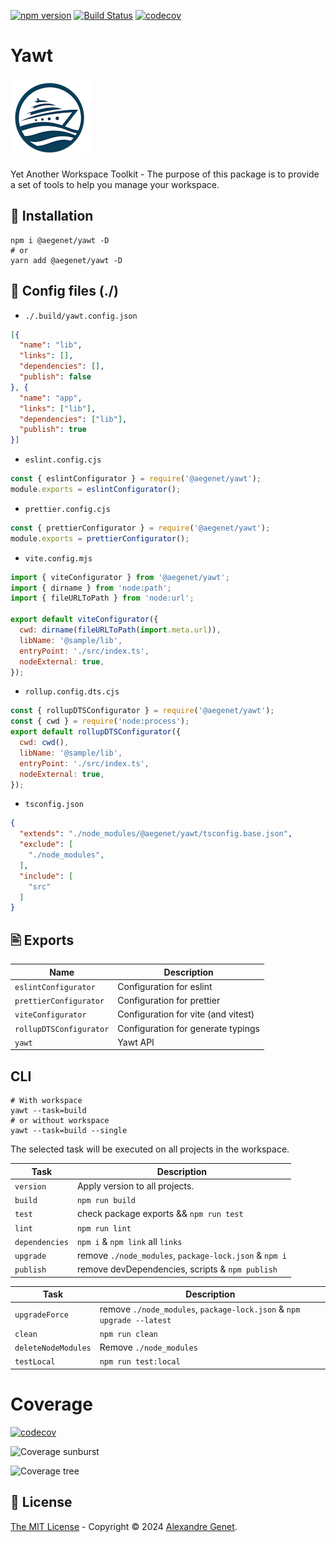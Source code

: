 [![npm version](https://img.shields.io/npm/v/@aegenet/yawt.svg)](https://www.npmjs.com/package/@aegenet/yawt)
[![Build Status](https://github.com/aegenet/yawt/actions/workflows/ci.yml/badge.svg)](https://github.com/aegenet/yawt/actions)
[![codecov](https://codecov.io/gh/aegenet/yawt/branch/main/graph/badge.svg?token=4E9LC0O0X1)](https://codecov.io/gh/aegenet/yawt)
<br />

#  Yawt

<img src="./doc/logo_yawt_128.png">

Yet Another Workspace Toolkit - The purpose of this package is to provide a set of tools to help you manage your workspace.

## 💾 Installation

```shell
npm i @aegenet/yawt -D
# or
yarn add @aegenet/yawt -D
```

## 📝 Config files (./)

- `./.build/yawt.config.json`
```json
[{
  "name": "lib",
  "links": [],
  "dependencies": [],
  "publish": false
}, {
  "name": "app",
  "links": ["lib"],
  "dependencies": ["lib"],
  "publish": true
}]
```

- `eslint.config.cjs`
```javascript
const { eslintConfigurator } = require('@aegenet/yawt');
module.exports = eslintConfigurator();
```

- `prettier.config.cjs`
```javascript
const { prettierConfigurator } = require('@aegenet/yawt');
module.exports = prettierConfigurator();
```

- `vite.config.mjs`
```javascript
import { viteConfigurator } from '@aegenet/yawt';
import { dirname } from 'node:path';
import { fileURLToPath } from 'node:url';

export default viteConfigurator({
  cwd: dirname(fileURLToPath(import.meta.url)),
  libName: '@sample/lib',
  entryPoint: './src/index.ts',
  nodeExternal: true,
});
```

- `rollup.config.dts.cjs`
```javascript
const { rollupDTSConfigurator } = require('@aegenet/yawt');
const { cwd } = require('node:process');
export default rollupDTSConfigurator({
  cwd: cwd(),
  libName: '@sample/lib',
  entryPoint: './src/index.ts',
  nodeExternal: true,
});
```

- `tsconfig.json`
```json
{
  "extends": "./node_modules/@aegenet/yawt/tsconfig.base.json",
  "exclude": [
    "./node_modules",
  ],
  "include": [
    "src"
  ]
}
```

## 🖹 Exports

| Name | Description |
| --- | --- |
| `eslintConfigurator` | Configuration for eslint |
| `prettierConfigurator` | Configuration for prettier |
| `viteConfigurator` | Configuration for vite (and vitest) |
| `rollupDTSConfigurator` | Configuration for generate typings  |
| `yawt` | Yawt API  |

## CLI

```shell
# With workspace
yawt --task=build
# or without workspace
yawt --task=build --single
```

The selected task will be executed on all projects in the workspace.

| Task | Description |
| --- | --- |
| `version` | Apply version to all projects. |
| `build` | `npm run build` |
| `test` | check package exports && `npm run test` |
| `lint` | `npm run lint` |
| `dependencies` | `npm i` & `npm link` all `links` |
| `upgrade` | remove `./node_modules`, `package-lock.json` & `npm i` |
| `publish` | remove devDependencies, scripts & `npm publish` |

| Task | Description |
| --- | --- |
| `upgradeForce` | remove `./node_modules`, `package-lock.json` & `npm upgrade --latest` |
| `clean` | `npm run clean` |
| `deleteNodeModules` | Remove `./node_modules` |
| `testLocal` | `npm run test:local` |


# Coverage

[![codecov](https://codecov.io/gh/aegenet/yawt/branch/main/graph/badge.svg?token=4E9LC0O0X1)](https://codecov.io/gh/aegenet/yawt)

![Coverage sunburst](https://codecov.io/gh/aegenet/yawt/branch/main/graphs/sunburst.svg?token=4E9LC0O0X1)

![Coverage tree](https://codecov.io/gh/aegenet/yawt/branch/main/graphs/tree.svg?token=4E9LC0O0X1)

## 📝 License

[The MIT License](LICENSE) - Copyright © 2024 [Alexandre Genet](https://github.com/aegenet).

